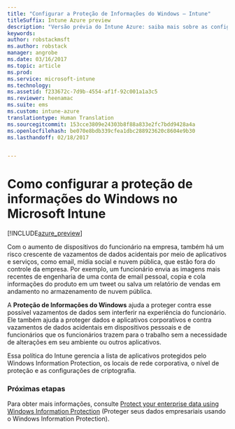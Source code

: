 ```yaml
---
title: "Configurar a Proteção de Informações do Windows – Intune"
titleSuffix: Intune Azure preview
description: "Versão prévia do Intune Azure: saiba mais sobre as configurações do Intune que você pode usar para gerenciar a Proteção de Informações do Windows."
keywords: 
author: robstackmsft
ms.author: robstack
manager: angrobe
ms.date: 03/16/2017
ms.topic: article
ms.prod: 
ms.service: microsoft-intune
ms.technology: 
ms.assetid: f233672c-7d9b-4554-af1f-92c001a1a3c5
ms.reviewer: heenamac
ms.suite: ems
ms.custom: intune-azure
translationtype: Human Translation
ms.sourcegitcommit: 153cce3809e24303b8f88a833e2fc7bdd9428a4a
ms.openlocfilehash: be070e8bdb339cfea1dbc288923620c8604e9b30
ms.lasthandoff: 02/18/2017


---
```


# <a name="how-to-configure-windows-information-protection-in-microsoft-intune"></a>Como configurar a proteção de informações do Windows no Microsoft Intune

[!INCLUDE[azure_preview](../includes/azure_preview.md)]

Com o aumento de dispositivos do funcionário na empresa, também há um risco crescente de vazamentos de dados acidentais por meio de aplicativos e serviços, como email, mídia social e nuvem pública, que estão fora do controle da empresa. Por exemplo, um funcionário envia as imagens mais recentes de engenharia de uma conta de email pessoal, copia e cola informações do produto em um tweet ou salva um relatório de vendas em andamento no armazenamento de nuvem pública.

A **Proteção de Informações do Windows** ajuda a proteger contra esse possível vazamentos de dados sem interferir na experiência do funcionário. Ele também ajuda a proteger dados e aplicativos corporativos e contra vazamentos de dados acidentais em dispositivos pessoais e de funcionários que os funcionários trazem para o trabalho sem a necessidade de alterações em seu ambiente ou outros aplicativos.

Essa política do Intune gerencia a lista de aplicativos protegidos pelo Windows Information Protection, os locais de rede corporativa, o nível de proteção e as configurações de criptografia.

### <a name="next-steps"></a>Próximas etapas
Para obter mais informações, consulte [Protect your enterprise data using Windows Information Protection](https://technet.microsoft.com/itpro/windows/keep-secure/protect-enterprise-data-using-wip) (Proteger seus dados empresariais usando o Windows Information Protection).


